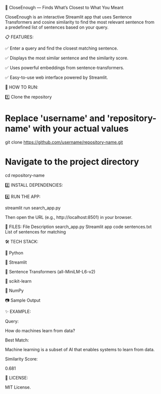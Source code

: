 🔎 CloseEnough — Finds What’s Closest to What You Meant

CloseEnough is an interactive Streamlit app that uses Sentence Transformers and cosine similarity to find the most relevant sentence from a 
predefined list of sentences based on your query.



📋 FEATURES:

✅ Enter a query and find the closest matching sentence.


✅ Displays the most similar sentence and the similarity score.

✅ Uses powerful embeddings from sentence-transformers.

✅ Easy-to-use web interface powered by Streamlit.



🚀 HOW TO RUN:


1️⃣ Clone the repository

# Replace 'username' and 'repository-name' with your actual values
git clone https://github.com/username/repository-name.git

# Navigate to the project directory
cd repository-name


2️⃣ INSTALL DEPENDENCIES:
 

4️⃣ RUN THE APP:

streamlit run search_app.py

Then open the URL (e.g., http://localhost:8501) in your browser.



📄 FILES:
File	        Description
search_app.py	Streamlit app code
sentences.txt	List of sentences for matching



🛠️ TECH STACK:

🐍 Python

📝 Streamlit

🧠 Sentence Transformers (all-MiniLM-L6-v2)

📐 scikit-learn

🔢 NumPy

📷 Sample Output

✨ EXAMPLE:

Query:

How do machines learn from data?

Best Match:

Machine learning is a subset of AI that enables systems to learn from data.

Similarity Score:

0.681


📜 LICENSE:

MIT License.


